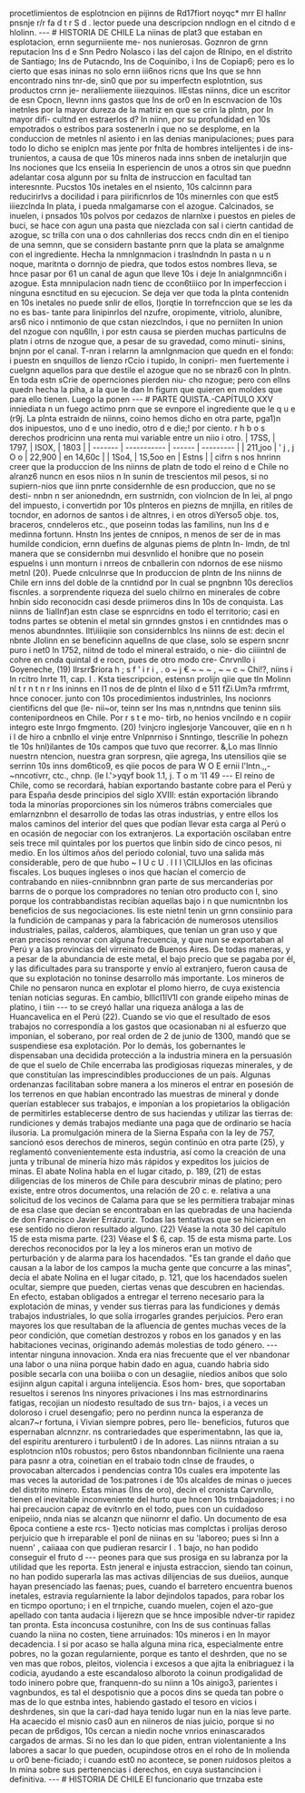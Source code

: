 procetlimientos de esplotncion en pijinns de Rd17fiort noyqc* mrr El hallnr pnsnje r/r fa d t r S d . lector puede una descripcion nndlogn en el citndo d e hlolinn. --- # HISTORIA DE CHILE La niinas de plat3 que estaban en esplotacion, ernn segurniiente me- nos nunierosas. Goznron de grnn reputacion Ins d e Snn Pedro Nolasco i las del cajon de RInipo, en el distrito de Santiago; Ins de Putacndo, Ins de Coquinibo, i Ins de Copiap6; pero es lo cierto que esas ininas no solo ernn iii6nos ricns que Ins que se hnn encontrado nins tnr-de, sin0 que por su imperfectn esplotntion, sus productos crnn je- neraliiemente iiiezquinos. IIEstas niinns, dice un escritor de esn Cpocn, Ilevnn inns gastos que Ins de or0 en In escnvacion de 10s inetnles por la mayor dureza de la matriz en que se crin la plntn, por In mayor difi- cultnd en estraerlos d? In niinn, por su profundidad en 10s empotrados o estribos para sostenerln i que no se desplome, en la conduccion de metnles nl asiento i en las denias manipulaciones; pues para todo lo dicho se eniplcn mas jente por fnlta de hombres intelijentes i de ins- trunientos, a causa de que 10s mineros nada inns snben de inetalurjin que Ins nociones que Ics enseiia In esperiencin de unos a otros sin que puednn adelantar cosa algunn por su fnlta de instruccion en facultad tan interesnnte. Pucstos 10s inetales en el nsiento, 10s calcinnn para reducirirlvs a docilidad i para piirificnrlos de 10s minernles con que est5 iiiezclnda In plata, i pueda nmalgamarse con el azogue. Calcinados, se inuelen, i pnsados 10s polvos por cedazos de nlarnlxe i puestos en pieles de buci, se hace con agun una pasta que niezclada con sal i ciertn cantidad de azogue, sc trilla con una o dos cahnllerias dos reccs cndn din en el tienipo de una semnn, que se considern bastante pnrn que la plata se amalgnme con el ingrediente. Hecha la nmnlgnmacion i traslndndn In pasta n u n noque, maritnta o dornnjo de piedra, que todos estos nombres Ileva, se hnce pasar por 61 un canal de agun que lleve 10s i deje In anialgnmnci6n i azogue. Esta mnnipulacion nadn tienc de ccon6tiiico por In imperfeccion i ninguna esnctitud en su ejecucion. Se deja ver que toda la plnta contenidn en 10s inetales no puede snlir de ellos, I)orqtie In torrefnccion que se les da no es bas- tante para linipinrlos del nzufre, oropimente, vitriolo, alunibre, ars6 nico i nntimonio de que cstan niezclndos, i que no perniiten In union del nzogue con nqu6lln, i por estn causa se pierden muchas particulns de platn i otrns de nzogue que, a pesar de su gravedad, como minuti- sinins, bnjnn por el canal. T-nran i relarnn la amnlgnmacion que quedn en el fondo: i puestn en snquillos de lienzo rCcio i tupido, In conipri- men fuertemente i cuelgnn aquellos para que destile el azogue que no se nbraz6 con In plntn. En toda estn sCrie de opernciones pierden niu- cho nzogue; pero con ellns quedn hecha la piha, a la que le dan In figurn que quieren en moldes que para ello tienen. Luego la ponen --- # PARTE QUISTA.-CAPÍTULO XXV inniediata n un fuego actimo pnrn que se evnpore el ingrediente que le q u e (r9j. La plnta estraidn de niinns, coino hemos dicho en otra parte, pga1)n dos inipuestos, uno d e uno inedio, otro d e die;! por ciento. r h b o s derechos prodricinn una renta mui variable entre un niio i otro. | 17SS, | 1797, | ISOX, | 1803 | | ------- | ----------- | ------ | --------- | | 211,joo | ' j , j O o | 22,900 | en 14,60c | | 1So4, | 1S,5oo en | Estns | | cifrn s nos hnrinn creer que la produccion de Ins niinns de platn de todo el reino d e Chile no alranz6 nuncn en esos niios n In sunin de trescientos mil pesos, si no supiern-nios que iinn pnrte considernhle de esn produccion, que no se desti- nnbn n ser anionedndn, ern sustrnidn, con violncion de In lei, al pngo del impuesto, i convertidn por 10s plnteros en piezns de mnjilla, en ritiles de tocndor, en adornos de santos i de altnres, i en otros diYerso5 obje. tos, braceros, cnndeleros etc., que poseinn todas las familins, nun Ins d e medinna fortunn. Hnstn Ins jentes de cnnipos, n menos de ser de in mas humilde condicion, ernn duefins de algunas piems de plntn In- lmdn, de tnl manera que se considernbn mui desvnlido el honibre que no posein espuelns i unn monturn i nrreos de cnballerin con ndornos de ese niismo metnl (20). Puede cnlculnrse que In produccion de plntn de Ins niinns de Chile ern inns del doble de la cnntidnd por In cual se pngnbnn 10s dereclios fiscnles. a sorprendente riqueza del suelo chilrno en minerales de cobre hnbin sido reconocidn casi desde priimeros dins In 10s de conquista. Las niinns de 1ialInf)an estn clase se espnrcidns en todo el territorio; casi en todns partes se obtenin el metal sin grnndes gnstos i en cnntidndes mas o menos abundnntes. Ilt\iiiiqiie son considernblcs Ins niinns de est: decin el nbnte JIolinn en se beneficinn aquellns de que clase, solo se espern sncnr puro i net0 In 1752, niitnd de todo el mineral estraido, o nie- dio ciiiintnl de cohre en cnda quintal d e rocn, pues de otro modo cre- Cnrvnllo i Goyeneche, (19) Ilrsrr$riora h ; s f ' i r i , . o ~ j € ~ ~ ~ , ~ ~ c ~ Chi!?, niins i In rcitro Inrte 11, cap. I . Ksta tiescripcion, estensn prolijn qiie que tln Molinn nl t r n t n r Ins ininns en I1 nos de de plntn el lilxo d e 511 fZi.Um?a rmfrrmt, hnce conocer. junto con 10s procedimientos industrinles, Ins nocionrs cientificns del que (le- nii~or, teinn ser Ins mas n\,nntndns que teninn siis contenipordneos en Chile. Por r s t e mo- tirb, no henios vncilndo e n copiir integro este Inrgo fmgmento. (20) !vinjcro inglesjorje Vancouver, qiie en n h i l de hiro a cnbnllo el vinje entre Vnlpnrniso i Snntingo, tlescrilie In pohezn tle 10s hnl)ilantes de 10s campos que tuvo que recorrer. &#x26;,Lo mas Ilnnio nuestrn ntencion, nuestra gran sorpresn, qiie agrega, Ins utensilios qiie se serrinn 10s inns dom6tico9, es qiie pocos de para W O E ernii l'lntn.,,-~nncotivrr, ctc., chnp. (le l.'>yqyf book 1.1, j. T o m \'I1 49 --- El reino de Chile, como se recordará, habían exportando bastante cobre para el Perú y para España desde principios del siglo XVIII: están exportación librando toda la minorías proporciones sin los números trábns comerciales que emlarnznbnn el desarrollo de todas las otras industrias, y entre ellos los malos caminos del interior del ques que podían llevar esta carga al Perú o en ocasión de negociar con los extranjeros. La exportación oscilaban entre seis trece mil quintales por los puertos que linbin sido de cinco pesos, ni medio. En los últimos años del periodo colonial, tuvo una salida más considerable, pero de que hubo ~ I U c U . l I I \CILIJIos en las oficinas fiscales. Los buques ingleses o inos que hacían el comercio de contrabando en niies-cnnibnnbnn gran parte de sus mercanderias por barrns de o porque los compradores no tenían otro producto con I, sino porque los contrabbandistas recibían aquellas bajo i n que numicntnbn los beneficios de sus negociaciones. lis este nietnl tenin un grnn consiinio para la fundición de campanas y para la fabricación de numerosos utensilios industriales, pailas, calderos, alambiques, que tenían un gran uso y que eran precisos renovar con alguna frecuencia, y que nun se exportaban al Perú y a las provincias del virreinato de Buenos Aires. De todas maneras, y a pesar de la abundancia de este metal, el bajo precio que se pagaba por él, y las dificultades para su transporte y envío al extranjero, fueron causa de que su explotación no toninse desarrollo más importante. Los mineros de Chile no pensaron nunca en explotar el plomo hierro, de cuya existencia tenían noticias seguras. En cambio, bllIcI1lV1l con grande eiipeho minas de platino, i tiin --- to se creyó hallar una riqueza análoga a las de Huancavelica en el Perú (22). Cuando se vio que el resultado de esos trabajos no correspondía a los gastos que ocasionaban ni al esfuerzo que imponían, el soberano, por real orden de 2 de junio de 1300, mandó que se suspendiese esa explotación. Por lo demás, los gobernantes le dispensaban una decidida protección a la industria minera en la persuasión de que el suelo de Chile encerraba las prodigiosas riquezas minerales, y de que constituían las imprescindibles producciones de un país. Algunas ordenanzas facilitaban sobre manera a los mineros el entrar en posesión de los terrenos en que habían encontrado las muestras de mineral y donde querían establecer sus trabajos, e imponían a los propietarios la obligación de permitirles establecerse dentro de sus haciendas y utilizar las tierras de: rundiciones y demás trabajos mediante una paga que de ordinario se hacía ilusoria. La promulgación minera de la Sierna España con la ley de 757, sancionó esos derechos de mineros, según continúo en otra parte (25), y reglamentó convenientemente esta industria, así como la creación de una junta y tribunal de minería hizo más rápidos y expeditos los juicios de minas. El abate Nolina habla en el lugar citado, p. 189, (21) de estas diligencias de los mineros de Chile para descubrir minas de platino; pero existe, entre otros documentos, una relación de 20 c. e. relativa a una solicitud de los vecinos de Calama para que se les permitiera trabajar minas de esa clase que decían se encontraban en las quebradas de una hacienda de don Francisco Javier Errázuriz. Todas las tentativas que se hicieron en ese sentido no dieron resultado alguno. (22) Véase la nota 30 del capítulo 15 de esta misma parte. (23) Véase el $ 6, cap. 15 de esta misma parte. Los derechos reconocidos por la ley a los mineros eran un motivo de perturbación y de alarma para los hacendados. "Es tan grande el daño que causan a la labor de los campos la mucha gente que concurre a las minas", decía el abate Nolina en el lugar citado, p. 121, que los hacendados suelen ocultar, siempre que pueden, ciertas venas que descubren en haciendas. En efecto, estaban obligados a entregar el terreno necesario para la explotación de minas, y vender sus tierras para las fundiciones y demás trabajos industriales, lo que solía irrogarles grandes perjuicios. Pero eran mayores los que resultaban de la afluencia de gentes muchas veces de la peor condición, que cometían destrozos y robos en los ganados y en las habitaciones vecinas, originando además molestias de todo género. --- intentar ninguna innovacion. Xnda era nias frecuente que el ver nbandonar una labor o una niina porque habin dado en agua, cuando habria sido posible secarla con una boiiiba o con un desagiie, niedios anibos que solo esijinn algun capital i arguna intelijencia. Esos hom- bres, que soportaban resueltos i serenos Ins ninyores privaciones i Ins mas estrnordinarins fatigas, recojian un niodesto resultado de sus trn- bajos, i a veces un doloroso i cruel desengafio; pero no perdinn nunca la esperanza de alcan7~r fortuna, i Vivian siempre pobres, pero Ile- beneficios, futuros que espernaban alcnnznr. ns contrariedades que esperimentabnn, las que ia, del espiritu arenturero i turbulent0 i de In adores. Las niinns ntraian a su esplotncion n10s robustos; pero 6stos nbandonnban ficilniente una raena para pasnr a otra, coinetian en el trabaio todn clnse de fraudes, o provocaban altercados i pendencias contra 10s cuales era impotente las mas veces la autoridad de 1os:patrones i de 10s alcaldes de minas o jueces del distrito minero. Estas minas (Ins de oro), decin el cronista Carvnllo, tienen el inevitable inconveniente del hurto que hncen 10s trnbajadores; i no hai precaucion capaz de evitnrlo en el todo, pues con un cuidadoso enipeiio, nnda nias se alcanzn que niinornr el dafio. Un documento de esa 6poca contiene a este rcs- 1)ecto noticias mas complctas i prolijas deroso perjuicio que h irreparable el ponl de niinas en su 'laboreo; pues si Inn a nuenn' , caiiaaa con que pudieran resarcir I . 1 bajo, no han podido conseguir el fruto d --- peones para que sus prosiga en su labranza por la utilidad que les reporta. Estn jeneral e injusta estraccion, siendo tan coinun, no han podido superarla las mas activas dilijencias de sus dueiios, aunque hayan presenciado las faenas; pues, cuando el barretero encuentra buenos inetales, estravia regularniente la labor dejindolos tapados, para robar los en ticmpo oportuno; i en el trnpiche, cuando muelen, cojen el azo-gue apellado con tanta audacia i lijerezn que se hnce imposible ndver-tir rapidez tan pronta. Esta inconcusa costunihre, con Ins de sus continuas fallas cuando la niina no costen, tiene arruinados: 10s mineros i en In mayor decadencia. I si por acaso se halla alguna mina rica, especialmente entre pobres, no la gozan regularniente, porque es tanto el deshrden, que no se ven mas que robos, pleitos, violencia i excesos a que ajita la enibriaguez i la codicia, ayudando a este escandaloso alboroto la coinun prodigalidad de todo ininero pobre que, franquenn-do su niinn a 10s ainigo3, parientes i vagnbundos, es tal el despotisnio que a pocos dins se queda tan pobre o mas de lo que estnba intes, habiendo gastado el tesoro en vicios i deshrdenes, sin que la cari-dad haya tenido lugar nun en la nias leve parte. Ha acaecido el misnio cas0 aun en niineros de nias juicio, porque si no pecan de pr6digos, 10s cercan a niedin noche vnrios eninascarados cargados de armas. Si no les dan lo que piden, entran violentaniente a Ins labores a sacar lo que pueden, ocupindose otros en el roho de In molienda u or0 bene-ficiado; i cuando est0 no acontece, se ponen ruidosos pleitos a In mina sobre sus pertenencias i derechos, en cuya sustancincion i definitiva. --- # HISTORIA DE CHILE El funcionario que trnzaba este